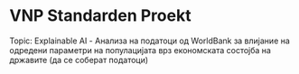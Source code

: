 # VNP Standarden Proekt 

Topic: Explainable AI - Анализа на податоци од WorldBank за влијание на одредени параметри на популацијата врз економската состојба на државите (да се соберат податоци)
